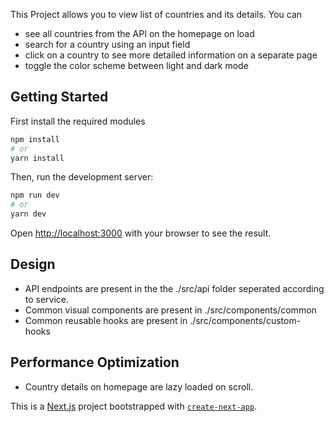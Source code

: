This Project allows you to view list of countries and its details. You can
* see all countries from the API on the homepage on load
* search for a country using an input field
* click on a country to see more detailed information on a separate page
* toggle the color scheme between light and dark mode


## Getting Started
First install the required modules 

```bash
npm install
# or
yarn install
```

Then, run the development server:

```bash
npm run dev
# or
yarn dev
```

Open [http://localhost:3000](http://localhost:3000) with your browser to see the result.



## Design

* API endpoints are present in the the ./src/api folder seperated according to service.
* Common visual components are present in ./src/components/common
* Common reusable hooks are present in ./src/components/custom-hooks



## Performance Optimization

* Country details on homepage are lazy loaded on scroll. 


This is a [Next.js](https://nextjs.org/) project bootstrapped with [`create-next-app`](https://github.com/vercel/next.js/tree/canary/packages/create-next-app).